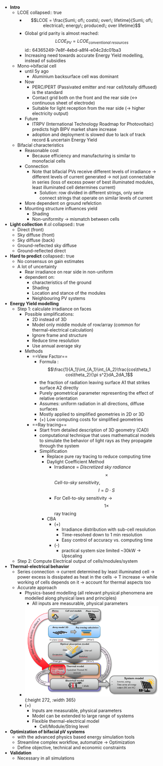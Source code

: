 - **Intro**
	- LCOE
	  collapsed:: true
		- $$LCOE = \frac{Sum\; of\; costs\; over\; lifetime}{Sum\; of\; electrical\; energy\; produced\; over lifetime}$$
		- Global grid parity is almost reached: $$LCOE_{PV} = LCOE_{conventional\; resources}$$
		  id:: 64365249-7e8f-4ebd-a8f4-e04c2dc01ba3
		- Increasing need towards accurate Energy Yield modelling, instead of subsidies
	- Mono->bifacial cell
		- until 5y ago
			- Aluminium backsurface cell was dominant
		- Now
			- PERC/PERT (Passivated emitter and rear cell/totally diffused) is the standard
			- Contact grid both on the front and the rear side (<-> continuous sheet of electrode)
			- Suitable for light reception from the rear side (-> higher electricity output)
		- Future
			- ITRPV (International Technology Roadmap for Photovoltaic) predicts high BIPV market share increase
			- adoption and deployment is slowed due to lack of track record & uncertain Energy Yield
	- Bifacial characteristics
		- Reasonable cost
			- Because efficiency and manufacturing is similar to monofacial cells
		- Connection
			- Note that bifacial PVs receive different levels of irradiance -> different levels of current generated -> not just connectable in series (loss of excess power of best illuminated modules, least illuminated cell determines current)
				- Solution: row divided in different strings, only serie connect strings that operate on similar levels of current
		- More dependent on ground refelction
		- Mounting structure influences yield
			- Shading
			- Non-uniformity -> mismatch between cells
- **Light collection** #.ol
  collapsed:: true
	- Direct (front)
	- Sky diffuse (front)
	- Sky diffuse (back)
	- Ground-reflected sky diffuse
	- Ground-reflected direct
- **Hard to predict**
  collapsed:: true
	- No consensus on gain estimates
	- A lot of uncertainty
		- Rear irradiance on rear side in non-uniform
		- dependent on:
			- characteristics of the ground
			- Shading
			- Location and stance of the modules
			- Neighbouring PV systems
- **Energy Yield modelling**
	- Step 1: calculate irradiance on faces
		- Possible simplifications:
			- 2D instead of 3D
			- Model only middle module of row/array (common for thermal-electrical calculation)
			- Ignore frame and structure
			- Reduce time resolution
			- Use annual average sky
		- Methods
			- ==View Factor==
				- Formula : $$\frac{1}{A_1}\int_{A_1}\int_{A_2}\frac{cos\theta_1 cos\theta_2}{\pi s^2}dA_2dA_1$$
				- the fraction of radiation leaving surface A1 that strikes surface A2 directly
				- Purely geometrical parameter representing the effect of relative orientation
				- Assumes: uniform radiation in all directions, diffuse surfaces
				- Mostly applied to simplified geometries in 2D or 3D
				- (+) Low computing costs for simplified geometries
			- ==Ray tracing==
				- Start from detailed description of 3D geometry (CAD)
				- computational technique that uses mathematical models to simulate the behavior of light rays as they propagate through the system
				- Simplification
					- Replace pure ray tracing to reduce computing time
					- Daylight Coefficient Method
						- Irradiance = *Discretized sky radiance*$$\times$$*Cell-to-sky sensitivity*, $$I = D\cdot S$$
						- For Cell-to-sky sensitivity -> $$1\times$$ ray tracing
					- CBA
						- (+)
							- Irradiance distribution with sub-cell resolution
							- Time-resolved down to 1 min resolution
							- Easy control of accuracy vs. computing time
						- (-)
							- practical system size limited ~30kW -> Upscaling
	- Step 2: Compute Electrical output of cells/modules/system
- **Thermal-electrical behavior**
	- Series connection -> current determined by least illuminated cell -> power excess is dissipated as heat in the cells -> T increase -> while working of cells depends on it -> account for thermal aspects too
	- Accurate approach
		- Physics-based modelling (all relevant physical phenomena are modelled along physical laws and principles)
			- All inputs are measurable, physical
			  parameters
		- ![image.png](../assets/image_1681247716735_0.png){:height 272, :width 365}
		- (+)
			- Inputs are measurable, physical
			  parameters
			- Model can be extended to large range of systems
			- Flexible thermal-electrical model
				- Cell/Module/String level
- **Optimization of bifacial pV systems**
	- with the advanced physics based energy simulation tools
	- Streamline complex workflow, automatize -> Optimization
	- Define objective, technical and economic constraints
- **Validation**
	- Necessary in all simulations